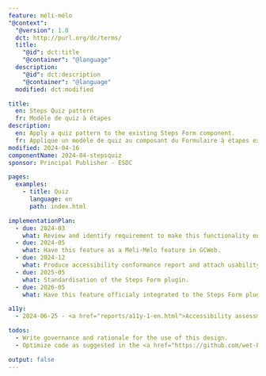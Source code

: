 ```yaml
---
feature: méli-mélo
"@context":
  "@version": 1.0
  dct: http://purl.org/dc/terms/
  title:
    "@id": dct:title
    "@container": "@language"
  description:
    "@id": dct:description
    "@container": "@language"
  modified: dct:modified

title:
  en: Steps Quiz pattern
  fr: Modèle de quiz à étapes
description:
  en: Apply a quiz pattern to the existing Steps Form component.
  fr: Applique un modèle de quiz au composant du Formulaire à étapes existant.
modified: 2024-04-16
componentName: 2024-04-stepsquiz
sponsor: Principal Publisher - ESDC

pages:
  examples:
    - title: Quiz
      language: en
      path: index.html

implementationPlan:
  - due: 2024-03
    what: Review and identify requirement to make this functionality enterprise ready.
  - due: 2024-05
    what: Have this feature as a Meli-Melo feature in GCWeb.
  - due: 2024-12
    what: Produce accessibility conformance report and attach usability report.
  - due: 2025-05
    what: Standardisation of the Steps Form plugin.
  - due: 2026-05
    what: Have this feature officialy integrated to the Steps Form plugin.

a11y:
  - 2024-06-25 - <a href="reports/a11y-1-en.html">Accessibility assessment no.1 - Progress bar</a>

todos:
  - Write governance and rationale for the use of this design.
  - Optimize code as suggested in the <a href="https://github.com/wet-boew/GCWeb/pull/2347">Github pull request &#35;2347</a>.

output: false
---
```

